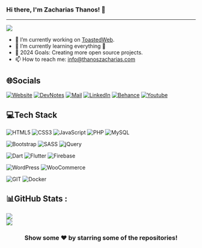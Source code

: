 ### Hi there, I'm Zacharias Thanos! 👋
<hr>

![](https://visitcount.itsvg.in/api?id=ZachariasAthanasios&icon=2&color=1)

- 🔭 I’m currently working on [ToastedWeb](https://www.toastedweb.gr).
- 🌱 I’m currently learning everything 🤣
- 🥅 2024 Goals: Creating more open source projects.
- 📫 How to reach me: info@thanoszacharias.com

## 🌐Socials
[![Website](https://img.shields.io/badge/Website-%230077B5.svg?logo=website&logoColor=white)](https://thanoszacharias.com)
[![DevNotes](https://img.shields.io/badge/MyBlog-%230077B5.svg?logo=Blog&logoColor=white)](https://devnotes.gr)
[![Mail](https://img.shields.io/badge/Mail-%230077B5.svg?logo=gmail&logoColor=white)](mailto:info@thanoszacharias.gr)
[![LinkedIn](https://img.shields.io/badge/LinkedIn-%230077B5.svg?logo=linkedin&logoColor=white)](https://www.linkedin.com/in/thanos-zachariass/)
[![Behance](https://img.shields.io/badge/Behance-%230077B5.svg?logo=behance&logoColor=white)](https://www.behance.net/thanoszacharias)
[![Youtube](https://img.shields.io/badge/Youtube-%230077B5.svg?logo=youtube&logoColor=white)](https://www.youtube.com/@Thanos_Zacharias)


## 💻Tech Stack
![HTML5](https://img.shields.io/badge/html5-%23E34F26.svg?style=for-the-badge&logo=html5&logoColor=white)
![CSS3](https://img.shields.io/badge/css3-%231572B6.svg?style=for-the-badge&logo=css3&logoColor=white)
![JavaScript](https://img.shields.io/badge/javascript-%23323330.svg?style=for-the-badge&logo=javascript&logoColor=%23F7DF1E)
![PHP](https://img.shields.io/badge/php-%23777BB4.svg?style=for-the-badge&logo=php&logoColor=white)
![MySQL](https://img.shields.io/badge/mysql-%2300f.svg?style=for-the-badge&logo=mysql&logoColor=white)

![Bootstrap](https://img.shields.io/badge/bootstrap-%23563D7C.svg?style=for-the-badge&logo=bootstrap&logoColor=white)
![SASS](https://img.shields.io/badge/SASS-hotpink.svg?style=for-the-badge&logo=SASS&logoColor=white)
![jQuery](https://img.shields.io/badge/jquery-%230769AD.svg?style=for-the-badge&logo=jquery&logoColor=white)

![Dart](https://img.shields.io/badge/dart-%230175C2.svg?style=for-the-badge&logo=dart&logoColor=white)
![Flutter](https://img.shields.io/badge/Flutter-%2302569B.svg?style=for-the-badge&logo=Flutter&logoColor=white)
![Firebase](https://img.shields.io/badge/firebase-%23039BE5.svg?style=for-the-badge&logo=firebase)

![WordPress](https://img.shields.io/badge/wordpress-%2302569B.svg?style=for-the-badge&logo=wordpress&logoColor=white)
![WooCommerce](https://img.shields.io/badge/woocommerce-hotpink.svg?style=for-the-badge&logo=woocommerce&logoColor=white)

![GIT](https://img.shields.io/badge/git-%23F24E1E.svg?style=for-the-badge&logo=git&logoColor=white)
![Docker](https://img.shields.io/badge/docker-%230db7ed.svg?style=for-the-badge&logo=docker&logoColor=white)

## 📊GitHub Stats :
![](https://github-readme-stats.vercel.app/api?username=ZachariasAthanasios&theme=onedark&hide_border=false&include_all_commits=false&count_private=false)<br/>
![](https://github-readme-stats.vercel.app/api/top-langs/?username=ZachariasAthanasios&theme=onedark&hide_border=false&include_all_commits=false&count_private=false&layout=compact)

<div align="center">

### Show some ❤️ by starring some of the repositories!

</div>
